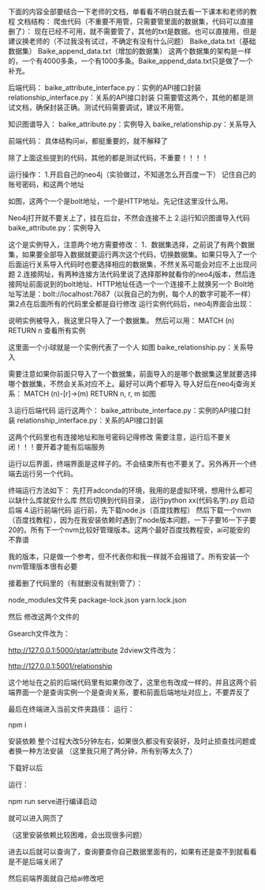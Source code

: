 下面的内容全部要结合一下老师的文档，单看看不明白就去看一下课本和老师的教程
文档结构：
爬虫代码（不重要不用管，只需要管里面的数据集，代码可以直接删了）：
现在已经不可用，就不需要管了，其他的txt是数据。也可以直接用，但是建议换老师的（不过我没有试过，不确定有没有什么问题）
Baike_data.txt（基础数据集）
Baike_append_data.txt（增加的数据集）
这两个数据集的架构是一样的，一个有4000多条，一个有1000多条。Baike_append_data.txt只是做了一个补充。


后端代码：
baike_attribute_interface.py：实例的API接口封装
relationship_interface.py：关系的API接口封装
只需要管这两个，其他的都是测试文档，确保封装正确。测试代码需要调试，建议不用管。

知识图谱导入：
baike_attribute.py：实例导入
baike_relationship.py：关系导入

前端代码：
具体结构问ai，都挺重要的，就不解释了

除了上面这些提到的代码，其他的都是测试代码，不重要！！！！

运行操作：
1.开启自己的neo4j（实验做过，不知道怎么开百度一下）
记住自己的账号密码，和这两个地址

如图，这两个一个是bolt地址，一个是HTTP地址。先记住这里没什么用。

Neo4j打开就不要关上了，挂在后台，不然会连接不上
2.运行知识图谱导入代码
baike_attribute.py：实例导入

这个是实例导入，注意两个地方需要修改：
1．数据集选择，之前说了有两个数据集，如果要全部导入数据就要运行两次这个代码，切换数据集。如果只导入了一个后面运行关系导入代码时也要选择相应的数据集，不然关系可能会对应不上出现问题
2.连接网址，有两种连接方法代码里说了选择那种就看你的neo4j版本，然后连接网址前面说到的bolt地址、HTTP地址任选一个一个连接不上就换另一个
Bolt地址写法是：bolt://localhost:7687（以我自己的为例，每个人的数字可能不一样）
第2点在后面所有的代码里全都是自行修改
运行实例代码后，neo4j界面会出现：

说明实例被导入，我这里只导入了一个数据集。
然后可以用：
MATCH (n)
RETURN n
查看所有实例

这里面一个小球就是一个实例代表了一个人
如图
baike_relationship.py：关系导入

需要注意如果你前面只导入了一个数据集，前面导入的是哪个数据集这里就要选择哪个数据集，不然会关系对应不上。最好可以两个都导入
导入好后在neo4j查询关系：
MATCH (n)-[r]->(m)
RETURN n, r, m
如图

3.运行后端代码
运行这两个：
baike_attribute_interface.py：实例的API接口封装
relationship_interface.py：关系的API接口封装

这两个代码里也有连接地址和账号密码记得修改
需要注意，运行后不要关闭！！！要开着才能有后端服务

运行以后界面，终端界面是这样子的。不会结束所有也不要关了。另外再开一个终端去运行另一个代码。

终端运行方法如下：
先打开adconda的环境，我用的是虚拟环境，想用什么都可以缺什么库就安什么库
然后切换到代码目录，
运行python xx(代码名字).py
启动后端
4.运行前端代码
运行前，先下载node.js（百度找教程）
然后下载一个nvm（百度找教程），因为在我安装依赖时遇到了node版本问题，一下子要16一下子要20的。所有下一个nvm比较好管理版本。这两个最好百度找教程安，ai可能安的不靠谱


我的版本，只是做一个参考，但不代表你和我一样就不会报错了。所有安装一个nvm管理版本很有必要

接着删了代码里的（有就删没有就别管了）：

node_modules文件夹
package-lock.json
yarn.lock.json

然后
修改这两个文件的

Gsearch文件改为：

http://127.0.0.1:5000/star/attribute
2dview文件改为：

http://127.0.0.1:5001/relationship

这个地址在之前的后端代码里有如果你改了，这里也有改成一样的，并且这两个前端界面一个是查询实例一个是查询关系，要和前面后端地址对应上，不要弄反了

最后在终端进入当前文件夹路径：
运行：

npm i

安装依赖
整个过程大改5分钟左右，如果很久都没有安装好，及时止损查找问题或者换一种方法安装
（这里我只用了两分钟，所有别等太久了）

下载好以后

运行：

npm run serve进行编译启动

就可以进入网页了

（这里安装依赖比较困难，会出现很多问题）


进去以后就可以查询了，查询要查你自己数据里面有的，如果有还是查不到就看看是不是后端关闭了


然后前端界面就自己给ai修改吧
